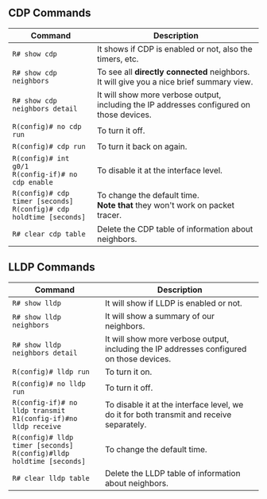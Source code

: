 ## CDP Commands

|Command                      |Description|
|------------------------------|-----------|
|`R# show cdp`                 |It shows if CDP is enabled or not, also the timers, etc.|
|`R# show cdp neighbors`       |To see all **directly connected** neighbors. It will give you a nice brief summary view.|
|`R# show cdp neighbors detail`|It will show more verbose output, including the IP addresses configured on those devices.|
|`R(config)# no cdp run`       |To turn it off.|
|`R(config)# cdp run`          |To turn it back on again.|
|`R(config)# int g0/1` <br> `R(config-if)# no cdp enable`    | To disable it at the interface level.|
|`R(config)# cdp timer [seconds]` <br> `R(config)# cdp holdtime [seconds]`| To change the default time. <br> **Note that** they won't work on packet tracer.|
|`R# clear cdp table`          |Delete the CDP table of information about neighbors.|

## LLDP Commands

|Command                        |Description|
|-------------------------------|-----------|
|`R# show lldp`                 |It will show if LLDP is enabled or not. |
|`R# show lldp neighbors`       |It will show a summary of our neighbors.|
|`R# show lldp neighbors detail`|It will show more verbose output, including the IP addresses configured on those devices.|
|`R(config)# lldp run`          |To turn it on. |
|`R(config)# no lldp run`       |To turn it off.|
|`R(config-if)# no lldp transmit` <br> `R1(config-if)#no lldp receive` |To disable it at the interface level, we do it for both transmit and receive separately.|
|`R(config)# lldp timer [seconds]`  <br> `R(config)#lldp holdtime [seconds]`|To change the default time.|
|`R# clear lldp table`           |Delete the LLDP table of information about neighbors.|